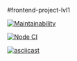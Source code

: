 #frontend-project-lvl1

[![Maintainability](https://api.codeclimate.com/v1/badges/a99a88d28ad37a79dbf6/maintainability)](https://codeclimate.com/github/https://github.com/KondratskiVD/frontend-project-lvl1/maintainability)


[![Node CI](https://github.com/kondratskivd/frontend-project-lvl1/workflows/Node%20CI/badge.svg)](https://github.com/KondratskiVD/frontend-project-lvl1/actions)

[![asciicast](https://asciinema.org/a/329290.svg)](https://asciinema.org/a/329290)
